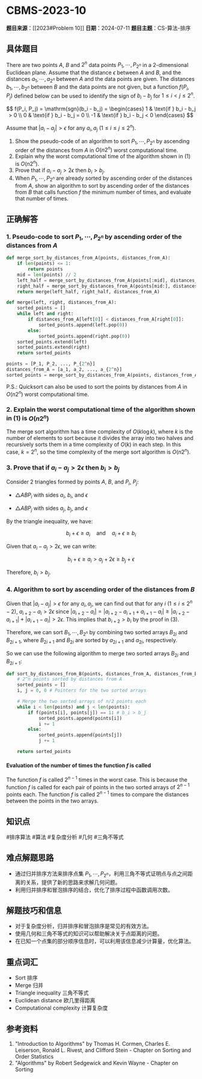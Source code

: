 # CBMS-2023-10

**题目来源**：[[2023#Problem 10]]
**日期**：2024-07-11
**题目主题**：CS-算法-排序

## 具体题目

There are two points $A$, $B$ and $2^n$ data points $P_1, \cdots, P_{2^n}$ in a 2-dimensional Euclidean plane. Assume that the distance $\epsilon$ between $A$ and $B$, and the distances $a_1, \cdots, a_{2^n}$ between $A$ and the data points are given. The distances $b_1, \cdots, b_{2^n}$ between $B$ and the data points are not given, but a function $f(P_i, P_j)$ defined below can be used to identify the sign of $b_i - b_j$ for $1 \leq i < j \leq 2^n$.

$$
f(P_i, P_j) = \mathrm{sgn}(b_i - b_j) = 
\begin{cases} 
1 & \text{if } b_i - b_j > 0 \\
0 & \text{if } b_i - b_j = 0 \\
-1 & \text{if } b_i - b_j < 0
\end{cases}
$$

Assume that $|a_i - a_j| > \epsilon$ for any $a_i, a_j$ $(1 \leq i \leq j \leq 2^n)$.

1. Show the pseudo-code of an algorithm to sort $P_1, \cdots, P_{2^n}$ by ascending order of the distances from $A$ in $O(n2^n)$ worst computational time.
2. Explain why the worst computational time of the algorithm shown in (1) is $O(n2^n)$.
3. Prove that if $a_i - a_j > 2\epsilon$ then $b_i > b_j$.
4. When $P_1, \cdots, P_{2^n}$ are already sorted by ascending order of the distances from $A$, show an algorithm to sort by ascending order of the distances from $B$ that calls function $f$ the minimum number of times, and evaluate that number of times.

## 正确解答

### 1. Pseudo-code to sort $P_1, \cdots, P_{2^n}$ by ascending order of the distances from $A$

```python
def merge_sort_by_distances_from_A(points, distances_from_A):
    if len(points) <= 1:
        return points
    mid = len(points) // 2
    left_half = merge_sort_by_distances_from_A(points[:mid], distances_from_A[:mid])
    right_half = merge_sort_by_distances_from_A(points[mid:], distances_from_A[mid:])
    return merge(left_half, right_half, distances_from_A)

def merge(left, right, distances_from_A):
    sorted_points = []
    while left and right:
        if distances_from_A[left[0]] < distances_from_A[right[0]]:
            sorted_points.append(left.pop(0))
        else:
            sorted_points.append(right.pop(0))
    sorted_points.extend(left)
    sorted_points.extend(right)
    return sorted_points

points = [P_1, P_2, ..., P_{2^n}]
distances_from_A = [a_1, a_2, ..., a_{2^n}]
sorted_points = merge_sort_by_distances_from_A(points, distances_from_A)
```

P.S.: Quicksort can also be used to sort the points by distances from $A$ in $O(n2^n)$ worst computational time.

### 2. Explain the worst computational time of the algorithm shown in (1) is $O(n2^n)$

The merge sort algorithm has a time complexity of $O(k \log k)$, where $k$ is the number of elements to sort because it divides the array into two halves and recursively sorts them in a time complexity of $O(k)$ in each step. In this case, $k = 2^n$, so the time complexity of the merge sort algorithm is $O(n2^n)$.

### 3. Prove that if $a_i - a_j > 2\epsilon$ then $b_i > b_j$

Consider 2 triangles formed by points $A$, $B$, and $P_i$, $P_j$:

- $\triangle ABP_i$ with sides $a_i$, $b_i$, and $\epsilon$

- $\triangle ABP_j$ with sides $a_j$, $b_j$, and $\epsilon$

By the triangle inequality, we have:

$$
b_i + \epsilon \geq a_i \quad \text{and} \quad a_i + \epsilon \geq b_i
$$

Given that $a_i - a_j > 2\epsilon$, we can write:

$$
b_i + \epsilon \geq a_i > a_j + 2\epsilon \geq b_j + \epsilon
$$

Therefore, $b_i > b_j$.

### 4. Algorithm to sort by ascending order of the distances from $B$

Given that $|a_i - a_j| > \epsilon$ for any $a_i, a_j$, we can find out that for any $i$ ($1 \leq i \leq 2^n-2$), $a_{i+2} - a_i > 2\epsilon$ since $|a_{i+2} - a_i| = |a_{i+2} - a_{i+1} + a_{i+1} - a_i| \geq |a_{i+2} - a_{i+1}| + |a_{i+1} - a_i| > 2\epsilon$. This implies that $b_{i+2} > b_i$ by the proof in (3).

Therefore, we can sort $B_1, \cdots, B_{2^n}$ by combining two sorted arrays $B_{2i}$ and $B_{2i+1}$, where $B_{2i+1}$ and $B_{2i}$ are sorted by $a_{2i+1}$ and $a_{2i}$, respectively.

So we can use the following algorithm to merge two sorted arrays $B_{2i}$ and $B_{2i+1}$:

```python
def sort_by_distances_from_B(points, distances_from_A, distances_from_B):
    # 2^n points sorted by distances from A
    sorted_points = []
    i, j = 0, 0 # Pointers for the two sorted arrays

    # Merge the two sorted arrays of n/2 points each
    while i < len(points) and j < len(points):
        if f(points[i], points[j]) == 1: # b_i > b_j
            sorted_points.append(points[i])
            i += 1
        else:
            sorted_points.append(points[j])
            j += 1

    return sorted_points
```

#### Evaluation of the number of times the function $f$ is called

The function $f$ is called $2^{n-1}$ times in the worst case. This is because the function $f$ is called for each pair of points in the two sorted arrays of $2^{n-1}$ points each. The function $f$ is called $2^{n-1}$ times to compare the distances between the points in the two arrays.

## 知识点

#排序算法 #算法 #复杂度分析 #几何 #三角不等式

## 难点解题思路

- 通过归并排序方法来排序点集 $P_1, \cdots, P_{2^n}$，利用三角不等式证明点与点之间距离的关系，提供了新的思路来求解几何问题。
- 利用归并排序和冒泡排序的结合，优化了排序过程中函数调用次数。

## 解题技巧和信息

- 对于复杂度分析，归并排序和冒泡排序是常见的有效方法。
- 使用几何和三角不等式的知识可以帮助解决关于点距离的问题。
- 在已知一个点集的部分顺序信息时，可以利用该信息减少计算量，优化算法。

## 重点词汇

- Sort 排序
- Merge 归并
- Triangle inequality 三角不等式
- Euclidean distance 欧几里得距离
- Computational complexity 计算复杂度

## 参考资料

1. "Introduction to Algorithms" by Thomas H. Cormen, Charles E. Leiserson, Ronald L. Rivest, and Clifford Stein - Chapter on Sorting and Order Statistics
2. "Algorithms" by Robert Sedgewick and Kevin Wayne - Chapter on Sorting
